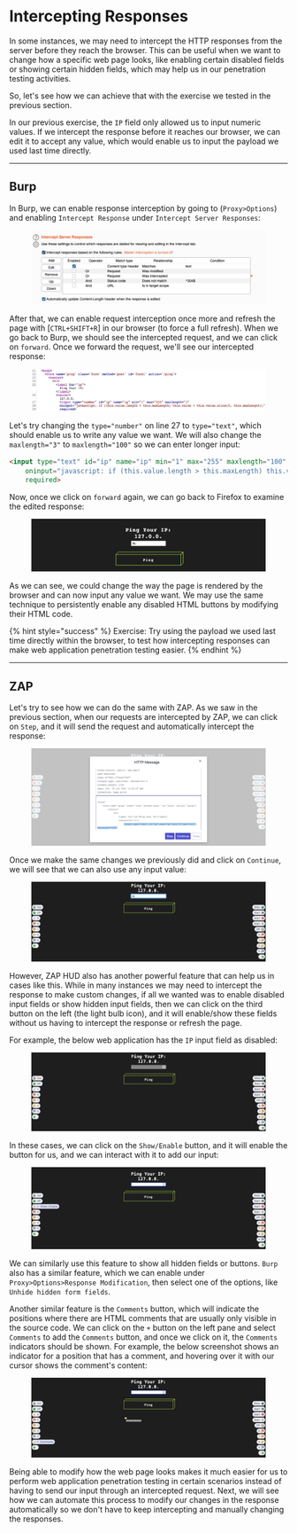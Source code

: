 # Intercepting Responses

In some instances, we may need to intercept the HTTP responses from the server before they reach the browser. This can be useful when we want to change how a specific web page looks, like enabling certain disabled fields or showing certain hidden fields, which may help us in our penetration testing activities.

So, let's see how we can achieve that with the exercise we tested in the previous section.

In our previous exercise, the `IP` field only allowed us to input numeric values. If we intercept the response before it reaches our browser, we can edit it to accept any value, which would enable us to input the payload we used last time directly.

***

## Burp

In Burp, we can enable response interception by going to (`Proxy>Options`) and enabling `Intercept Response` under `Intercept Server Responses`:

<figure><img src="../../../../.gitbook/assets/image (215).png" alt=""><figcaption></figcaption></figure>

After that, we can enable request interception once more and refresh the page with \[`CTRL+SHIFT+R`] in our browser (to force a full refresh). When we go back to Burp, we should see the intercepted request, and we can click on `forward`. Once we forward the request, we'll see our intercepted response:

<figure><img src="../../../../.gitbook/assets/image (216).png" alt=""><figcaption></figcaption></figure>

Let's try changing the `type="number"` on line 27 to `type="text"`, which should enable us to write any value we want. We will also change the `maxlength="3"` to `maxlength="100"` so we can enter longer input:

```html
<input type="text" id="ip" name="ip" min="1" max="255" maxlength="100"
    oninput="javascript: if (this.value.length > this.maxLength) this.value = this.value.slice(0, this.maxLength);"
    required>
```

Now, once we click on `forward` again, we can go back to Firefox to examine the edited response:

<figure><img src="../../../../.gitbook/assets/image (217).png" alt=""><figcaption></figcaption></figure>

As we can see, we could change the way the page is rendered by the browser and can now input any value we want. We may use the same technique to persistently enable any disabled HTML buttons by modifying their HTML code.

{% hint style="success" %}
Exercise: Try using the payload we used last time directly within the browser, to test how intercepting responses can make web application penetration testing easier.
{% endhint %}

***

## ZAP

Let's try to see how we can do the same with ZAP. As we saw in the previous section, when our requests are intercepted by ZAP, we can click on `Step`, and it will send the request and automatically intercept the response:

<figure><img src="../../../../.gitbook/assets/image (218).png" alt=""><figcaption></figcaption></figure>

Once we make the same changes we previously did and click on `Continue`, we will see that we can also use any input value:

<figure><img src="../../../../.gitbook/assets/image (219).png" alt=""><figcaption></figcaption></figure>

However, ZAP HUD also has another powerful feature that can help us in cases like this. While in many instances we may need to intercept the response to make custom changes, if all we wanted was to enable disabled input fields or show hidden input fields, then we can click on the third button on the left (the light bulb icon), and it will enable/show these fields without us having to intercept the response or refresh the page.

For example, the below web application has the `IP` input field as disabled:

<figure><img src="../../../../.gitbook/assets/image (220).png" alt=""><figcaption></figcaption></figure>

In these cases, we can click on the `Show/Enable` button, and it will enable the button for us, and we can interact with it to add our input:

<figure><img src="../../../../.gitbook/assets/image (221).png" alt=""><figcaption></figcaption></figure>

We can similarly use this feature to show all hidden fields or buttons. `Burp` also has a similar feature, which we can enable under `Proxy>Options>Response Modification`, then select one of the options, like `Unhide hidden form fields`.

Another similar feature is the `Comments` button, which will indicate the positions where there are HTML comments that are usually only visible in the source code. We can click on the `+` button on the left pane and select `Comments` to add the `Comments` button, and once we click on it, the `Comments` indicators should be shown. For example, the below screenshot shows an indicator for a position that has a comment, and hovering over it with our cursor shows the comment's content:

<figure><img src="../../../../.gitbook/assets/image (222).png" alt=""><figcaption></figcaption></figure>

Being able to modify how the web page looks makes it much easier for us to perform web application penetration testing in certain scenarios instead of having to send our input through an intercepted request. Next, we will see how we can automate this process to modify our changes in the response automatically so we don't have to keep intercepting and manually changing the responses.
